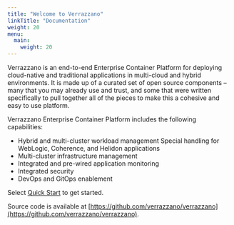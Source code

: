 ```yaml
---
title: "Welcome to Verrazzano"
linkTitle: "Documentation"
weight: 20
menu:
  main:
    weight: 20
---
```

Verrazzano is an end-to-end Enterprise Container Platform for deploying cloud-native and traditional applications in multi-cloud and hybrid environments. It is made up of a curated set of open source components – many that you may already use and trust, and some that were written specifically to pull together all of the pieces to make this a cohesive and easy to use platform.

Verrazzano Enterprise Container Platform includes the following capabilities:

* Hybrid and multi-cluster workload management
Special handling for WebLogic, Coherence, and Helidon applications
* Multi-cluster infrastructure management
* Integrated and pre-wired application monitoring
* Integrated security
* DevOps and GitOps enablement

Select [Quick Start](quickstart) to get started.

Source code is available at [https://github.com/verrazzano/verrazzano](https://github.com/verrazzano/verrazzano).
